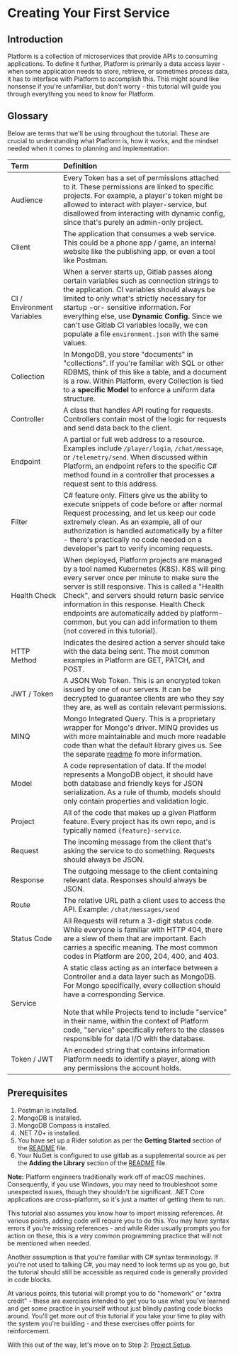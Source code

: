 # Creating Your First Service

## Introduction

Platform is a collection of microservices that provide APIs to consuming applications.  To define it further, Platform is primarily a data access layer - when some application needs to store, retrieve, or sometimes process data, it has to interface with Platform to accomplish this.  This might sound like nonsense if you're unfamiliar, but don't worry - this tutorial will guide you through everything you need to know for Platform.

## Glossary

Below are terms that we'll be using throughout the tutorial.  These are crucial to understanding what Platform is, how it works, and the mindset needed when it comes to planning and implementation.

| Term                       | Definition                                                                                                                                                                                                                                                                                                                                                                                                              |
|:---------------------------|:------------------------------------------------------------------------------------------------------------------------------------------------------------------------------------------------------------------------------------------------------------------------------------------------------------------------------------------------------------------------------------------------------------------------|
| Audience                   | Every Token has a set of permissions attached to it.  These permissions are linked to specific projects.  For example, a player's token might be allowed to interact with player-service, but disallowed from interacting with dynamic config, since that's purely an admin-only project.                                                                                                                               |
| Client                     | The application that consumes a web service.  This could be a phone app / game, an internal website like the publishing app, or even a tool like Postman.                                                                                                                                                                                                                                                               |
| CI / Environment Variables | When a server starts up, Gitlab passes along certain variables such as connection strings to the application.  CI variables should always be limited to only what's strictly necessary for startup -or- sensitive information.  For everything else, use **Dynamic Config.**  Since we can't use Gitlab CI variables locally, we can populate a file `environment.json` with the same values.                           |
| Collection                 | In MongoDB, you store "documents" in "collections".  If you're familiar with SQL or other RDBMS, think of this like a table, and a document is a row.  Within Platform, every Collection is tied to a **specific Model** to enforce a uniform data structure.                                                                                                                                                           |
| Controller                 | A class that handles API routing for requests.  Controllers contain most of the logic for requests and send data back to the client.                                                                                                                                                                                                                                                                                    |
| Endpoint                   | A partial or full web address to a resource.  Examples include `/player/login`, `/chat/message`, or `/telemetry/send`.  When discussed within Platform, an endpoint refers to the specific C# method found in a controller that processes a request sent to this address.                                                                                                                                               |
| Filter                     | C# feature only.  Filters give us the ability to execute snippets of code before or after normal Request processing, and let us keep our code extremely clean.  As an example, all of our authorization is handled automatically by a filter - there's practically no code needed on a developer's part to verify incoming requests.                                                                                    |
| Health Check               | When deployed, Platform projects are managed by a tool named Kubernetes (K8S).  K8S will ping every server once per minute to make sure the server is still responsive.  This is called a "Health Check", and servers should return basic service information in this response.  Health Check endpoints are automatically added by platform-common, but you can add information to them (not covered in this tutorial). |
| HTTP Method                | Indicates the desired action a server should take with the data being sent.  The most common examples in Platform are GET, PATCH, and POST.                                                                                                                                                                                                                                                                             |
| JWT / Token                | A JSON Web Token.  This is an encrypted token issued by one of our servers.  It can be decrypted to guarantee clients are who they say they are, as well as contain relevant permissions.                                                                                                                                                                                                                               |
| MINQ                       | Mongo Integrated Query.  This is a proprietary wrapper for Mongo's driver.  MINQ provides us with more maintainable and much more readable code than what the default library gives us.  See the separate [readme](../MINQ.md) fo more information.                                                                                                                                                                     |
| Model                      | A code representation of data.  If the model represents a MongoDB object, it should have both database and friendly keys for JSON serialization.  As a rule of thumb, models should only contain properties and validation logic.                                                                                                                                                                                       |
| Project                    | All of the code that makes up a given Platform feature.  Every project has its own repo, and is typically named `{feature}-service`.                                                                                                                                                                                                                                                                                    |
| Request                    | The incoming message from the client that's asking the service to do something.  Requests should always be JSON.                                                                                                                                                                                                                                                                                                        |
| Response                   | The outgoing message to the client containing relevant data.  Responses should always be JSON.                                                                                                                                                                                                                                                                                                                          |
| Route                      | The relative URL path a client uses to access the API.  Example: `/chat/messages/send`                                                                                                                                                                                                                                                                                                                                  |
| Status Code                | All Requests will return a 3-digit status code.  While everyone is familiar with HTTP 404, there are a slew of them that are important.  Each carries a specific meaning.  The most common codes in Platform are 200, 204, 400, and 403.                                                                                                                                                                                |
| Service                    | A static class acting as an interface between a Controller and a data layer such as MongoDB. For Mongo specifically, every collection should have a corresponding Service. <br /><br />Note that while Projects tend to include "service" in their name, within the context of Platform code, "service" specifically refers to the classes responsible for data I/O with the database.                                  |
| Token / JWT                | An encoded string that contains information Platform needs to identify a player, along with any permissions the account holds.                                                                                                                                                                                                                                                                                          |

## Prerequisites

1. Postman is installed.
2. MongoDB is installed.
3. MongoDB Compass is installed.
4. .NET 7.0+ is installed.
5. You have set up a Rider solution as per the **Getting Started** section of the [README](../README.md) file.
6. Your NuGet is configured to use gitlab as a supplemental source as per the **Adding the Library** section of the [README](../README.md) file.

**Note:** Platform engineers traditionally work off of macOS machines.  Consequently, if you use Windows, you may need to troubleshoot some unexpected issues, though they shouldn't be significant.  .NET Core applications are cross-platform, so it's just a matter of getting them to run.

This tutorial also assumes you know how to import missing references.  At various points, adding code will require you to do this.  You may have syntax errors if you're missing references - and while Rider usually prompts you for action on these, this is a very common programming practice that will not be mentioned when needed.

Another assumption is that you're familiar with C# syntax terminology.  If you're not used to talking C#, you may need to look terms up as you go, but the tutorial should still be accessible as required code is generally provided in code blocks.

At various points, this tutorial will prompt you to do "homework" or "extra credit" - these are exercises intended to get you to use what you've learned and get some practice in yourself without just blindly pasting code blocks around.  You'll get more out of this tutorial if you take your time to play with the system you're building - and these exercises offer points for reinforcement.

With this out of the way, let's move on to Step 2: [Project Setup](02%20-%20Project%20Setup.md).
